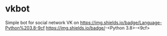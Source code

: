 # vkbot
Simple bot for social network VK on https://img.shields.io/badge/Language-Python%203.8-9cf https://img.shields.io/badge/<Language>-<Python 3.8>-<9cf>
